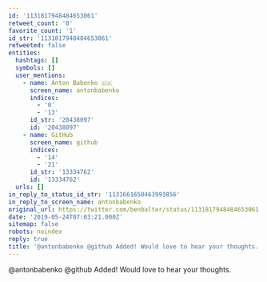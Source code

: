 ```yaml
---
id: '1131817948484653061'
retweet_count: '0'
favorite_count: '1'
id_str: '1131817948484653061'
retweeted: false
entities:
  hashtags: []
  symbols: []
  user_mentions:
    - name: Anton Babenko 🇺🇦
      screen_name: antonbabenko
      indices:
        - '0'
        - '13'
      id_str: '20438097'
      id: '20438097'
    - name: GitHub
      screen_name: github
      indices:
        - '14'
        - '21'
      id_str: '13334762'
      id: '13334762'
  urls: []
in_reply_to_status_id_str: '1131661650463993856'
in_reply_to_screen_name: antonbabenko
original_url: https://twitter.com/benbalter/status/1131817948484653061
date: '2019-05-24T07:03:21.000Z'
sitemap: false
robots: noindex
reply: true
title: '@antonbabenko @github Added! Would love to hear your thoughts.'
---
```


@antonbabenko @github Added! Would love to hear your thoughts.